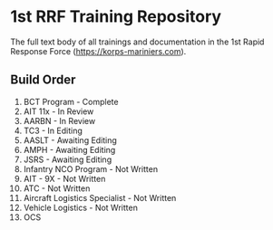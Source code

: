 # 1st RRF Training Repository

The full text body of all trainings and documentation in the 1st Rapid Response Force (https://korps-mariniers.com).

## Build Order

1. BCT Program - Complete
2. AIT 11x - In Review
3. AARBN - In Review
4. TC3 - In Editing
5. AASLT - Awaiting Editing
6. AMPH - Awaiting Editing
7. JSRS - Awaiting Editing
8. Infantry NCO Program - Not Written
9. AIT - 9X - Not Written
10. ATC - Not Written
11. Aircraft Logistics Specialist - Not Written
12. Vehicle Logistics - Not Written
12. OCS
